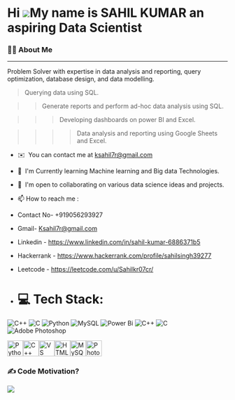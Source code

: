 Hi ![](https://user-images.githubusercontent.com/18350557/176309783-0785949b-9127-417c-8b55-ab5a4333674e.gif)My name is SAHIL KUMAR an aspiring Data Scientist
===================================================================================================================================

<h3 align="left">👩‍💻  About Me</h3>


-----------------------

Problem Solver with expertise in data analysis and reporting, query optimization, database design, and data modelling. 

>Querying data using SQL.

>>Generate reports and perform ad-hoc data analysis using SQL.

>>>Developing dashboards on power BI and Excel.

>>>>Data analysis and reporting using Google Sheets and Excel.

*   ✉️  You can contact me at [ksahil7r@gmail.com](mailto:ksahil7r@gmail.com)
*   🧠  I'm Currently learning Machine learning and Big data Technologies.
*   🤝  I'm open to collaborating on various data science ideas and projects.
*   📫 How to reach me :
*   Contact No- +919056293927
*   Gmail- Ksahil7r@gmail.com
*   Linkedin - https://www.linkedin.com/in/sahil-kumar-6886371b5
*   Hackerrank - https://www.hackerrank.com/profile/sahilsingh39277
*   Leetcode - https://leetcode.com/u/Sahilkr07cr/

*  # 💻 Tech Stack:
![C++](https://img.shields.io/badge/c++-%2300599C.svg?style=for-the-badge&logo=c%2B%2B&logoColor=white) ![C](https://img.shields.io/badge/c-%2300599C.svg?style=for-the-badge&logo=c&logoColor=white) ![Python](https://img.shields.io/badge/python-3670A0?style=for-the-badge&logo=python&logoColor=ffdd54) ![MySQL](https://img.shields.io/badge/mysql-4479A1.svg?style=for-the-badge&logo=mysql&logoColor=white) ![Power Bi](https://img.shields.io/badge/power_bi-F2C811?style=for-the-badge&logo=powerbi&logoColor=black) ![C++](https://img.shields.io/badge/c++-%2300599C.svg?style=for-the-badge&logo=c%2B%2B&logoColor=white) ![C](https://img.shields.io/badge/c-%2300599C.svg?style=for-the-badge&logo=c&logoColor=white) ![Adobe Photoshop](https://img.shields.io/badge/adobe%20photoshop-%2331A8FF.svg?style=for-the-badge&logo=adobe%20photoshop&logoColor=white)
<p align="left">
<a href="https://www.python.org/" target="_blank" rel="noreferrer"><img src="https://raw.githubusercontent.com/danielcranney/readme-generator/main/public/icons/skills/python-colored.svg" width="36" height="36" alt="Python" /></a><a href="https://docs.microsoft.com/en-us/cpp/?view=msvc-170" target="_blank" rel="noreferrer"><img src="https://raw.githubusercontent.com/danielcranney/readme-generator/main/public/icons/skills/cplusplus-colored.svg" width="36" height="36" alt="C++" /></a><a href="https://code.visualstudio.com/" target="_blank" rel="noreferrer"><img src="https://raw.githubusercontent.com/danielcranney/readme-generator/main/public/icons/skills/visualstudiocode.svg" width="36" height="36" alt="VS Code" /></a><a href="https://developer.mozilla.org/en-US/docs/Glossary/HTML5" target="_blank" rel="noreferrer"><img src="https://raw.githubusercontent.com/danielcranney/readme-generator/main/public/icons/skills/html5-colored.svg" width="36" height="36" alt="HTML5" /></a><a href="https://www.mysql.com/" target="_blank" rel="noreferrer"><img src="https://raw.githubusercontent.com/danielcranney/readme-generator/main/public/icons/skills/mysql-colored.svg" width="36" height="36" alt="MySQL" /></a><a href="https://www.adobe.com/uk/products/photoshop.html" target="_blank" rel="noreferrer"><img src="https://raw.githubusercontent.com/danielcranney/readme-generator/main/public/icons/skills/photoshop-colored.svg" width="36" height="36" alt="Photoshop" /></a>


### ✍️ Code Motivation?
![](https://quotes-github-readme.vercel.app/api?type=horizontal&theme=radical)

>>>>>>>>>>>>>>>>>>>>>>>>>>>>>>>>>>>>>>>>>>>>>>>>>>>>>>>>>>>>>>>>>>>>>>>>>>>>>>>>>>>>>>>>>>>>>>>>>>>>>>>>>>>>>>>>>>>>>>>>>>>>>>>
>>>>>>>>>>>>>>>>>>>>>>>>>>>>>>>>>>>>>>>>>>>>>>>>>>>>>>>>>>>>>>>>>>>>>>>>>>>>>>>>>>>>>>>>>>>>>>>>>>>>>>>>>>>>>>>>>>>>>>>>>>>>>>>














            
                    
                
